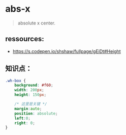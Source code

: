 # abs-x
> absolute x center.

## ressources:
+ https://s.codepen.io/shshaw/fullpage/gEiDt#Height

## 知识点：
```css
.wh-box {
    background: #f60;
    width: 200px;
    height: 150px;

    /* 这里是关键 */
    margin:auto;
    position: absolute;
    left:0;
    right: 0;
}
```
